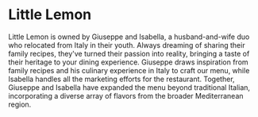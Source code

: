 <h1> Little Lemon  </h1>

Little Lemon is owned by Giuseppe and Isabella, 
a husband-and-wife duo who relocated from Italy 
in their youth. Always dreaming of sharing their 
family recipes, they've turned their passion into 
reality, bringing a taste of their heritage to 
your dining experience. Giuseppe draws inspiration 
from family recipes and his culinary experience 
in Italy to craft our menu, while Isabella handles 
all the marketing efforts for the restaurant. 
Together, Giuseppe and Isabella have expanded 
the menu beyond traditional Italian, incorporating 
a diverse array of flavors from the broader 
Mediterranean region.
